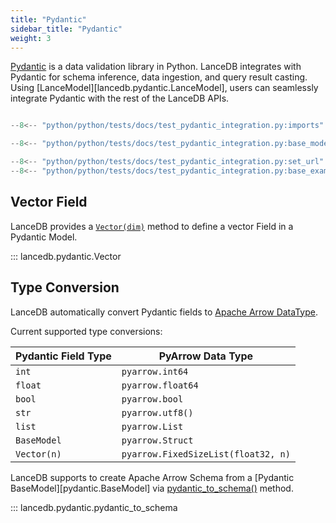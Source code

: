 ```yaml
---
title: "Pydantic"
sidebar_title: "Pydantic"
weight: 3
---
```


[Pydantic](https://docs.pydantic.dev/latest/) is a data validation library in Python.
LanceDB integrates with Pydantic for schema inference, data ingestion, and query result casting.
Using [LanceModel][lancedb.pydantic.LanceModel], users can seamlessly
integrate Pydantic with the rest of the LanceDB APIs.

```python

--8<-- "python/python/tests/docs/test_pydantic_integration.py:imports"

--8<-- "python/python/tests/docs/test_pydantic_integration.py:base_model"

--8<-- "python/python/tests/docs/test_pydantic_integration.py:set_url"
--8<-- "python/python/tests/docs/test_pydantic_integration.py:base_example"
```


## Vector Field

LanceDB provides a [`Vector(dim)`](python.md#lancedb.pydantic.Vector) method to define a
vector Field in a Pydantic Model.

::: lancedb.pydantic.Vector

## Type Conversion

LanceDB automatically convert Pydantic fields to
[Apache Arrow DataType](https://arrow.apache.org/docs/python/generated/pyarrow.DataType.html#pyarrow.DataType).

Current supported type conversions:

| Pydantic Field Type | PyArrow Data Type |
| ------------------- | ----------------- |
| `int`               | `pyarrow.int64`   |
| `float`              | `pyarrow.float64`  |
| `bool`              | `pyarrow.bool`    |
| `str`               | `pyarrow.utf8()`    |
| `list`              | `pyarrow.List`    |
| `BaseModel`         | `pyarrow.Struct`    |
| `Vector(n)`         | `pyarrow.FixedSizeList(float32, n)` |

LanceDB supports to create Apache Arrow Schema from a
[Pydantic BaseModel][pydantic.BaseModel]
via [pydantic_to_schema()](python.md#lancedb.pydantic.pydantic_to_schema) method.

::: lancedb.pydantic.pydantic_to_schema
